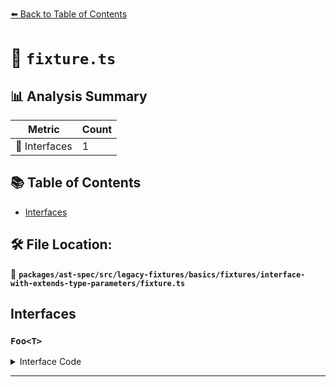 [⬅️ Back to Table of Contents](../../../../../../../index.md)

# 📄 `fixture.ts`

## 📊 Analysis Summary

| Metric | Count |
|--------|-------|
| 📐 Interfaces | 1 |

## 📚 Table of Contents

- [Interfaces](#interfaces)

## 🛠️ File Location:
📂 **`packages/ast-spec/src/legacy-fixtures/basics/fixtures/interface-with-extends-type-parameters/fixture.ts`**

## Interfaces

### `Foo<T>`

<details><summary>Interface Code</summary>

```ts
interface Foo<T> extends Bar<J> {}
```
</details>


---